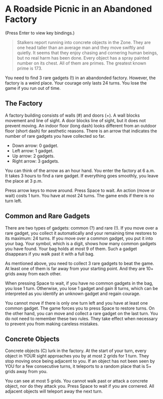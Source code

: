 # A Roadside Picnic in an Abandoned Factory

(Press Enter to view key bindings.)

> Stalkers report running into concrete objects in the Zone. They are one head taller than an average man and they move swiftly and quietly. It seems that they enjoy chasing and cornering human beings, but no real harm has been done. Every object has a spray painted number on its chest. All of them are primes. The greatest known prime is 173.

You need to find 3 rare gadgets (!) in an abandonded factory. However, the factory is a weird place. Your courage only lasts 24 turns. You lose the game if you run out of time.

## The Factory

A factory building consists of walls (#) and doors (+). A wall blocks movement and line of sight. A door blocks line of sight, but it does not prevent moving. An indoor floor (long dash) looks different from an outdoor floor (short dash) for aesthetic reasons. There is an arrow that indicates the number of rare gadgets you have collected so far.

* Down arrow: 0 gadget.
* Left arrow: 1 gadget.
* Up arrow: 2 gadgets.
* Right arrow: 3 gadgets.

You can think of the arrow as an hour hand. You enter the factory at 6 a.m. It takes 3 hours to find a rare gadget. If everything goes smoothly, you leave the place at 3 p.m.

Press arrow keys to move around. Press Space to wait. An action (move or wait) costs 1 turn. You have at most 24 turns. The game ends if there is no turn left.

## Common and Rare Gadgets

There are two types of gadgets: common (?) and rare (!). If you move over a rare gadget, you collect it automatically and your remaining time restores to its maximum: 24 turns. If you move over a common gadget, you put it into your bag. Your symbol, which is a digit, shows how many common gadgets you have found. Your bag holds at most 9 of them. Such a gadget disappears if you walk past it with a full bag.

As mentioned above, you need to collect 3 rare gadgets to beat the game. At least one of them is far away from your starting point. And they are 10+ grids away from each other.

When pressing Space to wait, if you have no common gadgets in the bag, you lose 1 turn. Otherwise, you lose 1 gadget and gain 8 turns, which can be interpreted as you identify an unknown gadget and regain courage.

You cannot move if there is only one turn left and you have at least one common gadget. The game forces you to press Space to restore turns. On the other hand, you can move and collect a rare gadget on the last turn. You do not need to remember these two rules. They take effect when necessary to prevent you from making careless mistakes.

## Concrete Objects

Concrete objects (C) lurk in the factory. At the start of your turn, every object in YOUR sight approaches you by at most 2 grids for 1 turn. They stop moving once being adjacent to you. If an object has not been seen by YOU for a few consecutive turns, it teleports to a random place that is 5+ grids away from you.

You can see at most 5 grids. You cannot walk past or attack a concrete object, nor do they attack you. Press Space to wait if you are cornered. All adjacent objects will teleport away the next turn.

